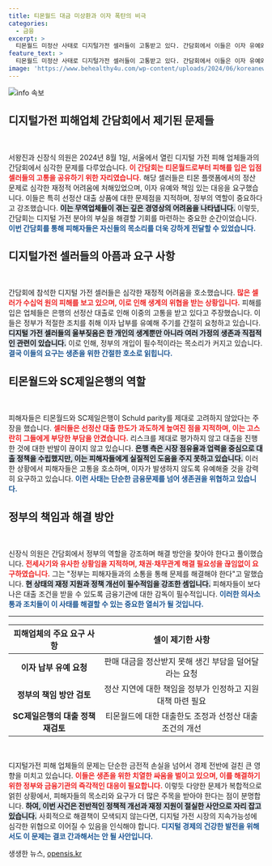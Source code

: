```yaml
---
title: 티몬월드 대금 미상환과 이자 폭탄의 비극
categories:
  - 금융
excerpt: >
  티몬월드 미정산 사태로 디지털가전 셀러들이 고통받고 있다. 간담회에서 이들은 이자 유예와 정부의 지원을 촉구하며 눈물의 호소를 했다. 과도한 선정산 대출로 인한 채무로 심각한 피해를 입은 그들의 절박한 목소리를 들어보자.
feature_text: >
  티몬월드 미정산 사태로 디지털가전 셀러들이 고통받고 있다. 간담회에서 이들은 이자 유예와 정부의 지원을 촉구하며 눈물의 호소를 했다. 과도한 선정산 대출로 인한 채무로 심각한 피해를 입은 그들의 절박한 목소리를 들어보자.
image: 'https://www.behealthy4u.com/wp-content/uploads/2024/06/koreanews.jpg'
---
```


<p><img src="https://www.behealthy4u.com/wp-content/uploads/2024/06/koreanews.jpg" alt="info 속보" /></p>

<h2 data-ke-size="size26">디지털가전 피해업체 간담회에서 제기된 문제들</h2>

<p data-ke-size="size16">&nbsp;</p> 

<p>서왕진과 신장식 의원은 2024년 8월 1일, 서울에서 열린 디지털 가전 피해 업체들과의 간담회에서 심각한 문제를 다루었습니다. <b><span style="color: #ee2323;">이 간담회는 티몬월드로부터 피해를 입은 입점셀러들의 고통을 공유하기 위한 자리였습니다.</span></b> 해당 셀러들은 티몬 플랫폼에서의 정산 문제로 심각한 재정적 어려움에 처해있었으며, 이자 유예와 책임 있는 대응을 요구했습니다. 이들은 특히 선정산 대출 상품에 대한 문제점을 지적하며, 정부의 역할이 중요하다고 강조했습니다. <b><span style="background-color: #21538527;">이는 무역업체들이 겪는 깊은 경영상의 어려움을 나타냅니다.</span></b> 이렇듯, 간담회는 디지털 가전 분야의 부실을 해결할 기회를 마련하는 중요한 순간이었습니다. <b><span style="color: #1a5490;">이번 간담회를 통해 피해자들은 자신들의 목소리를 더욱 강하게 전달할 수 있었습니다.</span></b></p>

<h2 data-ke-size="size26">디지털가전 셀러들의 아픔과 요구 사항</h2>

<p data-ke-size="size16">&nbsp;</p> 

<p>간담회에 참석한 디지털 가전 셀러들은 심각한 재정적 어려움을 호소했습니다. <b><span style="color: #ee2323;">많은 셀러가 수십억 원의 피해를 보고 있으며, 이로 인해 생계의 위협을 받는 상황입니다.</span></b> 피해를 입은 업체들은 은행의 선정산 대출로 인해 이중의 고통을 받고 있다고 주장했습니다. 이들은 정부가 적절한 조치를 취해 이자 납부를 유예해 주기를 간절히 요청하고 있습니다. <b><span style="background-color: #21538527;">디지털 가전 셀러들의 울부짖음은 한 개인의 생계뿐만 아니라 여러 가정의 생존과 직접적인 관련이 있습니다.</span></b> 이로 인해, 정부의 개입이 필수적이라는 목소리가 커지고 있습니다. <b><span style="color: #1a5490;">결국 이들의 요구는 생존을 위한 간절한 호소로 읽힙니다.</span></b></p>

<h2 data-ke-size="size26">티몬월드와 SC제일은행의 역할</h2>

<p data-ke-size="size16">&nbsp;</p> 

<p>피해자들은 티몬월드와 SC제일은행이 Schuld parity를 제대로 고려하지 않았다는 주장을 했습니다. <b><span style="color: #ee2323;">셀러들은 선정산 대출 한도가 과도하게 높여진 점을 지적하며, 이는 고스란히 그들에게 부당한 부담을 안겼습니다.</span></b> 리스크를 제대로 평가하지 않고 대출을 진행한 것에 대한 반발이 끊이지 않고 있습니다. <b><span style="background-color: #21538527;">은행 측은 시장 점유율과 업력을 중심으로 대출 정책을 수립했지만, 이는 피해자들에게 실질적인 도움을 주지 못하고 있습니다.</span></b> 이러한 상황에서 피해자들은 고통을 호소하며, 이자가 발생하지 않도록 유예해줄 것을 강력히 요구하고 있습니다. <b><span style="color: #1a5490;">이런 사태는 단순한 금융문제를 넘어 생존권을 위협하고 있습니다.</span></b></p>

<h2 data-ke-size="size26">정부의 책임과 해결 방안</h2>

<p data-ke-size="size16">&nbsp;</p> 

<p>신장식 의원은 간담회에서 정부의 역할을 강조하며 해결 방안을 찾아야 한다고 풀이했습니다. <b><span style="color: #ee2323;">전세사기와 유사한 상황임을 지적하며, 채권·채무관계 해결 필요성을 끊임없이 요구하였습니다.</span></b> 그는 "정부는 피해자들과의 소통을 통해 문제를 해결해야 한다"고 말했습니다. <b><span style="background-color: #21538527;">현 상태의 재정 지원과 정책 개선이 필수적임을 강조한 셈입니다.</span></b> 피해자들이 보다 나은 대출 조건을 받을 수 있도록 금융기관에 대한 감독이 필수적입니다. <b><span style="color: #1a5490;">이러한 의사소통과 조치들이 이 사태를 해결할 수 있는 중요한 열쇠가 될 것입니다.</span></b></p>

<hr>

<table>
    <thead>
        <tr>
            <th style="text-align: center;"><b>피해업체의 주요 요구 사항</b></th>
            <th style="text-align: center;"><b>셀이 제기한 사항</b></th>
        </tr>
    </thead>
    <tbody>
        <tr>
            <td style="text-align: center; height: 17px;"><b>이자 납부 유예 요청</b></td>
            <td style="text-align: center; height: 17px;">판매 대금을 정산받지 못해 생긴 부담을 덜어달라는 요청</td>
        </tr>
        <tr>
            <td style="text-align: center; height: 17px;"><b>정부의 책임 방안 검토</b></td>
            <td style="text-align: center; height: 17px;">정산 지연에 대한 책임을 정부가 인정하고 지원 대책 마련 필요</td>
        </tr>
        <tr>
            <td style="text-align: center; height: 17px;"><b>SC제일은행의 대출 정책 재검토</b></td>
            <td style="text-align: center; height: 17px;">티몬월드에 대한 대출한도 조정과 선정산 대출 조건의 개선</td>
        </tr>
    </tbody>
</table>

<p data-ke-size="size16">&nbsp;</p> 

<p>디지털가전 피해 업체들의 문제는 단순한 금전적 손실을 넘어서 경제 전반에 걸친 큰 영향을 미치고 있습니다. <b><span style="color: #ee2323;">이들은 생존을 위한 치열한 싸움을 벌이고 있으며, 이를 해결하기 위한 정부와 금융기관의 즉각적인 대응이 필요합니다.</span></b> 이렇듯 다양한 문제가 복합적으로 얽힌 상황에서, 피해자들의 목소리와 요구가 더 많은 주목을 받아야 한다는 점이 분명합니다. <b><span style="background-color: #21538527;">하여, 이번 사건은 전반적인 정책적 개선과 재정 지원이 절실한 사안으로 자리 잡고 있습니다.</span></b> 사회적으로 해결책이 모색되지 않는다면, 디지털 가전 시장의 지속가능성에 심각한 위협으로 이어질 수 있음을 인식해야 합니다. <b><span style="color: #1a5490;">디지털 경제의 건강한 발전을 위해서도 이 문제는 결코 간과해서는 안 될 사안입니다.</span></b></p>
생생한 뉴스, <a href="https://opensis.kr" rel="dofollow">opensis.kr</a>


